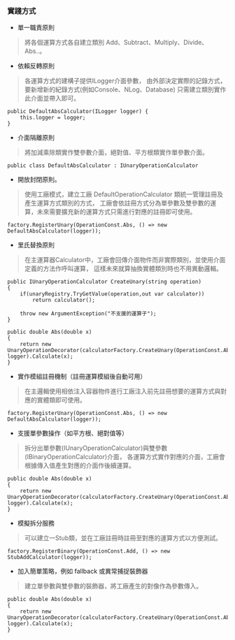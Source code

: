 ﻿### 實踐方式
* 單一職責原則
>將各個運算方式各自建立類別 Add、Subtract、Multiply、Divide、Abs..。

* 依賴反轉原則
> 各運算方式的建構子提供ILogger介面參數，
由外部決定實際的記錄方式，要新增新的紀錄方式(例如Console、NLog、Database)
只需建立類別實作此介面並帶入即可。
```
public DefaultAbsCalculator(ILogger logger) {
    this.logger = logger;
}
```

* 介面隔離原則
> 將加減乘除類實作雙參數介面，絕對值、平方根類實作單參數介面。
```
public class DefaultAbsCalculator : IUnaryOperationCalculator
```

* 開放封閉原則。
> 使用工廠模式，建立工廠 DefaultOperationCalculator 類統一管理註冊及產生運算方式類別的方式，
工廠會依註冊方式分為單參數及雙參數的運算，未來需要擴充新的運算方式只需進行對應的註冊即可使用。
```
factory.RegisterUnary(OperationConst.Abs, () => new DefaultAbsCalculator(logger));
```

* 里氏替換原則
> 在主運算器Calculator中，工廠會回傳介面物件而非實際類別，並使用介面定義的方法作呼叫運算，
這樣未來就算抽換實體類別時也不用異動邏輯。
```
public IUnaryOperationCalculator CreateUnary(string operation)
{
    if(unaryRegistry.TryGetValue(operation,out var calculator))
        return calculator();

    throw new ArgumentException("不支援的運算子");
}
```
```
public double Abs(double x)
{
    return new UnaryOperationDecorator(calculatorFactory.CreateUnary(OperationConst.Abs), logger).Calculate(x);
}
```


* 實作模組註冊機制（註冊運算模組後自動可用）
> 在主邏輯使用相依注入容器物件進行工廠注入前先註冊想要的運算方式與對應的實體類即可使用。
```
factory.RegisterUnary(OperationConst.Abs, () => new DefaultAbsCalculator(logger));
```

* 支援單參數操作（如平方根、絕對值等）
> 拆分出單參數(IUnaryOperationCalculator)與雙參數(IBinaryOperationCalculator)介面，
各運算方式實作對應的介面，工廠會根據傳入值產生對應的介面作後續運算。
```
public double Abs(double x)
{
    return new UnaryOperationDecorator(calculatorFactory.CreateUnary(OperationConst.Abs), logger).Calculate(x);
}
```

* 模擬拆分服務
> 可以建立一Stub類，並在工廠註冊時註冊至對應的運算方式以方便測試。
```
factory.RegisterBinary(OperationConst.Add, () => new StubAddCalculator(logger));
```

* 加入簡單策略，例如 fallback 或異常捕捉裝飾器
> 建立單參數與雙參數的裝飾器，將工廠產生的對像作為參數傳入。
```
public double Abs(double x)
{
    return new UnaryOperationDecorator(calculatorFactory.CreateUnary(OperationConst.Abs), logger).Calculate(x);
}
```






